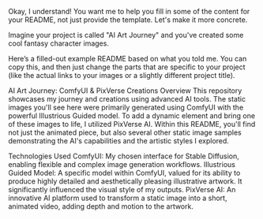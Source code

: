 Okay, I understand! You want me to help you fill in some of the content for your README, not just provide the template. Let's make it more concrete.

Imagine your project is called "AI Art Journey" and you've created some cool fantasy character images.

Here’s a filled-out example README based on what you told me. You can copy this, and then just change the parts that are specific to your project (like the actual links to your images or a slightly different project title).

AI Art Journey: ComfyUI & PixVerse Creations
Overview
This repository showcases my journey and creations using advanced AI tools. The static images you'll see here were primarily generated using ComfyUI with the powerful Illustrious Guided model. To add a dynamic element and bring one of these images to life, I utilized PixVerse AI. Within this README, you'll find not just the animated piece, but also several other static image samples demonstrating the AI's capabilities and the artistic styles I explored.

Technologies Used
ComfyUI: My chosen interface for Stable Diffusion, enabling flexible and complex image generation workflows.
Illustrious Guided Model: A specific model within ComfyUI, valued for its ability to produce highly detailed and aesthetically pleasing illustrative artwork. It significantly influenced the visual style of my outputs.
PixVerse AI: An innovative AI platform used to transform a static image into a short, animated video, adding depth and motion to the artwork.
